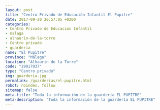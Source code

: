 ```yaml
---
layout: post
title: "Centro Privado de Educación Infantil El Pupitre"
date: 2017-09-20 20:57:05 +0200
categories:
- Centro Privado de Educación Infantil
- malaga
- alhaurin-de-la-torre
- Centro privado
- guarderia
name: "El Pupitre"
province: "Málaga"
location: "Alhaurin de la Torre"
code: "29017037"
type: "Centro privado"
img: guarderia.jpg
permalink: /guarderias/el-pupitre.html
robot: noindex, follow
sitemap: false
meta-title: "Toda la información de la guardería EL PUPITRE"
meta-description: "Toda la información de la guardería EL PUPITRE"
---
```

